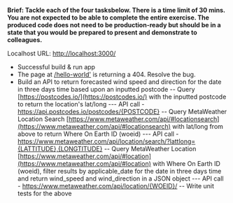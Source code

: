 **Brief: Tackle each of the four tasksbelow. There is a time limit of 30 mins. You are not expected to be able to complete the entire exercise. The produced code does not need to be production-ready but should be in a state that you would be prepared to present and demonstrate to colleagues.**
  
  Localhost URL: [http://localhost:3000/](http://localhost:3000/)
  
- Successful build & run app
- The page at  [/hello-world'](http://localhost:3000/hello-world) is returning a 404. Resolve the bug.
- Build an API to return forecasted wind speed and direction for the date in three days time based upon an inputted postcode
-- Query [https://postcodes.io/](https://postcodes.io/) with the inputted postcode to return the location's lat/long
--- API call - https://api.postcodes.io/postcodes/{POSTCODE}
-- Query MetaWeather Location Search [https://www.metaweather.com/api/#locationsearch](https://www.metaweather.com/api/#locationsearch) with lat/long from above to return Where On Earth ID (woeid)
--- API call - https://www.metaweather.com/api/location/search/?lattlong={LATTITUDE},{LONGTITUDE}
-- Query MetaWeather Location [https://www.metaweather.com/api/#location](https://www.metaweather.com/api/#location) with Where On Earth ID (woeid), filter results by applicable_date for the date in three days time and return wind_speed and wind_direction in a JSON object
--- API call - https://www.metaweather.com/api/location/{WOEID}/
-- Write unit tests for the above
  
